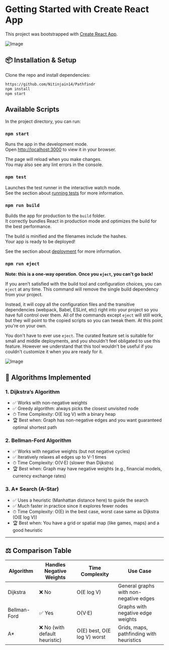 # Getting Started with Create React App

This project was bootstrapped with [Create React App](https://github.com/facebook/create-react-app).

![Image](https://github.com/user-attachments/assets/28c854a4-90fe-4c2c-a46b-c353768386a6)

## 📦 Installation & Setup

Clone the repo and install dependencies:

```bash
https://github.com/Nitinjain14/Pathfindr
npm install
npm start
```

## Available Scripts

In the project directory, you can run:

### `npm start`

Runs the app in the development mode.\
Open [http://localhost:3000](http://localhost:3000) to view it in your browser.

The page will reload when you make changes.\
You may also see any lint errors in the console.

### `npm test`

Launches the test runner in the interactive watch mode.\
See the section about [running tests](https://facebook.github.io/create-react-app/docs/running-tests) for more information.

### `npm run build`

Builds the app for production to the `build` folder.\
It correctly bundles React in production mode and optimizes the build for the best performance.

The build is minified and the filenames include the hashes.\
Your app is ready to be deployed!

See the section about [deployment](https://facebook.github.io/create-react-app/docs/deployment) for more information.

### `npm run eject`

**Note: this is a one-way operation. Once you `eject`, you can't go back!**

If you aren't satisfied with the build tool and configuration choices, you can `eject` at any time. This command will remove the single build dependency from your project.

Instead, it will copy all the configuration files and the transitive dependencies (webpack, Babel, ESLint, etc) right into your project so you have full control over them. All of the commands except `eject` will still work, but they will point to the copied scripts so you can tweak them. At this point you're on your own.

You don't have to ever use `eject`. The curated feature set is suitable for small and middle deployments, and you shouldn't feel obligated to use this feature. However we understand that this tool wouldn't be useful if you couldn't customize it when you are ready for it.

![Image](https://github.com/user-attachments/assets/2538cd3c-40fb-4c47-8427-693240e2cea1)

## 🧮 Algorithms Implemented

### 1. Dijkstra’s Algorithm
- ✅ Works with non-negative weights
- ✅ Greedy algorithm: always picks the closest unvisited node
- ⏱ Time Complexity: O(E log V) with a binary heap
- 🏆 Best when: Graph has non-negative edges and you want guaranteed optimal shortest path

### 2. Bellman-Ford Algorithm
- ✅ Works with negative weights (but not negative cycles)
- ✅ Iteratively relaxes all edges up to V-1 times
- ⏱ Time Complexity: O(V·E) (slower than Dijkstra)
- 🏆 Best when: Graph may have negative weights (e.g., financial models, currency exchange rates)

### 3. A* Search (A-Star)
- ✅ Uses a heuristic (Manhattan distance here) to guide the search
- ✅ Much faster in practice since it explores fewer nodes
- ⏱ Time Complexity: O(E) in the best case, worst case same as Dijkstra (O(E log V))
- 🏆 Best when: You have a grid or spatial map (like games, maps) and a good heuristic

---

## ⚖️ Comparison Table

| Algorithm       | Handles Negative Weights | Time Complexity               | Use Case                                |
|-----------------|------------------------|-------------------------------|----------------------------------------|
| Dijkstra        | ❌ No                  | O(E log V)                     | General graphs with non-negative edges |
| Bellman-Ford    | ✅ Yes                 | O(V·E)                         | Graphs with negative edge weights      |
| A*              | ❌ No (with default heuristic) | O(E) best, O(E log V) worst | Grids, maps, pathfinding with heuristics |
